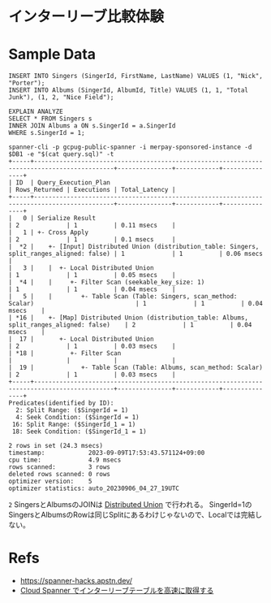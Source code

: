 # インターリーブ比較体験

# Sample Data
```
INSERT INTO Singers (SingerId, FirstName, LastName) VALUES (1, "Nick", "Porter");
INSERT INTO Albums (SingerId, AlbumId, Title) VALUES (1, 1, "Total Junk"), (1, 2, "Nice Field");
```

```
EXPLAIN ANALYZE
SELECT * FROM Singers s
INNER JOIN Albums a ON s.SingerId = a.SingerId
WHERE s.SingerId = 1;
```

```
spanner-cli -p gcpug-public-spanner -i merpay-sponsored-instance -d $DB1 -e "$(cat query.sql)" -t
+-----+--------------------------------------------------------------------------------------------+---------------+------------+---------------+
| ID  | Query_Execution_Plan                                                                       | Rows_Returned | Executions | Total_Latency |
+-----+--------------------------------------------------------------------------------------------+---------------+------------+---------------+
|   0 | Serialize Result                                                                           | 2             | 1          | 0.11 msecs    |
|   1 | +- Cross Apply                                                                             | 2             | 1          | 0.1 msecs     |
|  *2 |    +- [Input] Distributed Union (distribution_table: Singers, split_ranges_aligned: false) | 1             | 1          | 0.06 msecs    |
|   3 |    |  +- Local Distributed Union                                                           | 1             | 1          | 0.05 msecs    |
|  *4 |    |     +- Filter Scan (seekable_key_size: 1)                                             | 1             | 1          | 0.04 msecs    |
|   5 |    |        +- Table Scan (Table: Singers, scan_method: Scalar)                            | 1             | 1          | 0.04 msecs    |
| *16 |    +- [Map] Distributed Union (distribution_table: Albums, split_ranges_aligned: false)    | 2             | 1          | 0.04 msecs    |
|  17 |       +- Local Distributed Union                                                           | 2             | 1          | 0.03 msecs    |
| *18 |          +- Filter Scan                                                                    |               |            |               |
|  19 |             +- Table Scan (Table: Albums, scan_method: Scalar)                             | 2             | 1          | 0.03 msecs    |
+-----+--------------------------------------------------------------------------------------------+---------------+------------+---------------+
Predicates(identified by ID):
  2: Split Range: ($SingerId = 1)
  4: Seek Condition: ($SingerId = 1)
 16: Split Range: ($SingerId_1 = 1)
 18: Seek Condition: ($SingerId_1 = 1)

2 rows in set (24.3 msecs)
timestamp:            2023-09-09T17:53:43.571124+09:00
cpu time:             4.9 msecs
rows scanned:         3 rows
deleted rows scanned: 0 rows
optimizer version:    5
optimizer statistics: auto_20230906_04_27_19UTC
```

`2` SingersとAlbumsのJOINは [Distributed Union](https://cloud.google.com/spanner/docs/query-execution-operators?hl=en#distributed-union) で行われる。
SingerId=1のSingersとAlbumsのRowは同じSplitにあるわけじゃないので、Localでは完結しない。

# Refs

* https://spanner-hacks.apstn.dev/
* [Cloud Spanner でインターリーブテーブルを高速に取得する](https://medium.com/google-cloud-jp/cloud-spanner-%E3%81%A7%E3%82%A4%E3%83%B3%E3%82%BF%E3%83%BC%E3%83%AA%E3%83%BC%E3%83%96%E3%83%86%E3%83%BC%E3%83%96%E3%83%AB%E3%82%92%E9%AB%98%E9%80%9F%E3%81%AB%E5%8F%96%E5%BE%97%E3%81%99%E3%82%8B-2a955b061d3)
